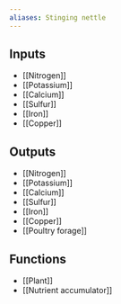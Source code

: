 ```yaml
---
aliases: Stinging nettle
---
```


## Inputs
- [[Nitrogen]]
- [[Potassium]]
- [[Calcium]]
- [[Sulfur]]
- [[Iron]] 
- [[Copper]]

## Outputs
- [[Nitrogen]]
- [[Potassium]]
- [[Calcium]]
- [[Sulfur]]
- [[Iron]] 
- [[Copper]]
- [[Poultry forage]]

## Functions
- [[Plant]]
- [[Nutrient accumulator]]